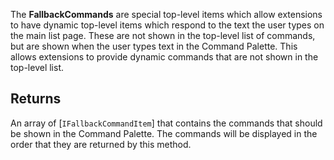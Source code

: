 The **FallbackCommands** are special top-level items which allow extensions to have dynamic top-level items which respond to the text the user types on the main list page. These are not shown in the top-level list of commands, but are shown when the user types text in the Command Palette. This allows extensions to provide dynamic commands that are not shown in the top-level list.

## Returns

An array of [`IFallbackCommandItem`] that contains the commands that should be shown in the Command Palette. The commands will be displayed in the order that they are returned by this method.